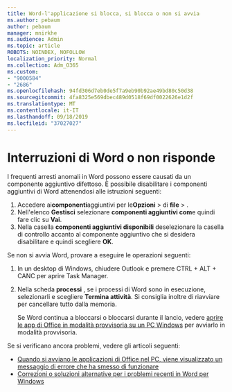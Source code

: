 ```yaml
---
title: Word-l'applicazione si blocca, si blocca o non si avvia
ms.author: pebaum
author: pebaum
manager: mnirkhe
ms.audience: Admin
ms.topic: article
ROBOTS: NOINDEX, NOFOLLOW
localization_priority: Normal
ms.collection: Adm_O365
ms.custom:
- "9000584"
- "2686"
ms.openlocfilehash: 94fd306d7eb0de5f7a9eb90b92ae49bd80c50d38
ms.sourcegitcommit: 4fa8325e569dbec489d0518f69df0022626e1d2f
ms.translationtype: MT
ms.contentlocale: it-IT
ms.lasthandoff: 09/18/2019
ms.locfileid: "37027027"
---
```

# <a name="word-crashes-or-doesnt-respond"></a>Interruzioni di Word o non risponde

I frequenti arresti anomali in Word possono essere causati da un componente aggiuntivo difettoso. È possibile disabilitare i componenti aggiuntivi di Word attenendosi alle istruzioni seguenti:

1. Accedere ai**componenti**aggiuntivi per le**Opzioni** > di **file** > .
2. Nell'elenco **Gestisci** selezionare **componenti aggiuntivi com**e quindi fare clic su **Vai**.
3. Nella casella **componenti aggiuntivi disponibili** deselezionare la casella di controllo accanto al componente aggiuntivo che si desidera disabilitare e quindi scegliere **OK**.

Se non si avvia Word, provare a eseguire le operazioni seguenti:

1.   In un desktop di Windows, chiudere Outlook e premere CTRL + ALT + CANC per aprire Task Manager. 
2. Nella scheda **processi** , se i processi di Word sono in esecuzione, selezionarli e scegliere **Termina attività**. Si consiglia inoltre di riavviare per cancellare tutto dalla memoria.

    Se Word continua a bloccarsi o bloccarsi durante il lancio, vedere [aprire le app di Office in modalità provvisoria su un PC Windows](https://support.office.com/en-us/article/Open-Office-apps-in-safe-mode-on-a-Windows-PC-dedf944a-5f4b-4afb-a453-528af4f7ac72) per avviarlo in modalità provvisoria.

Se si verificano ancora problemi, vedere gli articoli seguenti: 
- [Quando si avviano le applicazioni di Office nel PC, viene visualizzato un messaggio di errore che ha smesso di funzionare](https://support.office.com/article/52bd7985-4e99-4a35-84c8-2d9b8301a2fa)
- [Correzioni o soluzioni alternative per i problemi recenti in Word per Windows](https://support.office.com/article/bf6bf17c-2807-4871-83ce-e337ae8f0b86)
